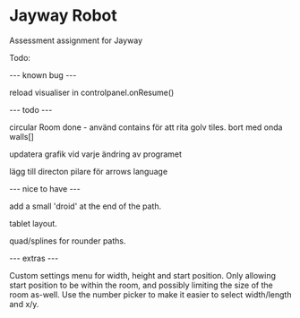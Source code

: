Jayway Robot
============

Assessment assignment for Jayway

Todo:

--- known bug ---

reload visualiser in controlpanel.onResume()

--- todo ---

circular Room
done - använd contains för att rita golv tiles. bort med onda walls[]

updatera grafik vid varje ändring av programet

lägg till directon pilare för arrows language

--- nice to have ---

add a small 'droid' at the end of the path.

tablet layout.

quad/splines for rounder paths.

--- extras ---

Custom settings menu for width, height and start position. Only allowing
start position to be within the room, and possibly limiting the size of
the room as-well. 
Use the number picker to make it easier to select width/length and x/y.